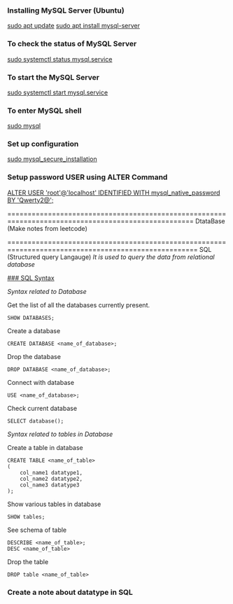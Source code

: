 ### Installing MySQL Server (Ubuntu)

<u>sudo apt update</u>
<u>sudo apt install mysql-server</u>

### To check the status of MySQL Server
<u>sudo systemctl status mysql.service</u>

### To start the MySQL Server
<u>sudo systemctl start mysql.service</u>

### To enter MySQL shell
<u>sudo mysql</u>

### Set up configuration 
<u>sudo mysql_secure_installation</u>

### Setup password USER using ALTER Command
<u>ALTER USER 'root'@'localhost' IDENTIFIED WITH mysql_native_password BY 'Qwerty2@';</u>



====================================================================================================
DtataBase (Make notes from leetcode)



=====================================================================================================
SQL (Structured query Langauge)
*It is used to query the data from relational database*



<u>### SQL Syntax</u>

_Syntax related to Database_

Get the list of all the databases currently present.
```
SHOW DATABASES;
```

Create a database
```
CREATE DATABASE <name_of_database>;
```

Drop the database
```
DROP DATABASE <name_of_database>;
```

Connect with database
```
USE <name_of_database>;
```

Check current database
```
SELECT database();
```

_Syntax related to tables in Database_

Create a table in database
```
CREATE TABLE <name_of_table>
(
    col_name1 datatype1,
    col_name2 datatype2,
    col_name3 datatype3
);
```

Show various tables in database
```
SHOW tables;
```

See schema of table
```
DESCRIBE <name_of_table>;
DESC <name_of_table>
```

Drop the table
```
DROP table <name_of_table>
```
















































### Create a note about datatype in SQL


